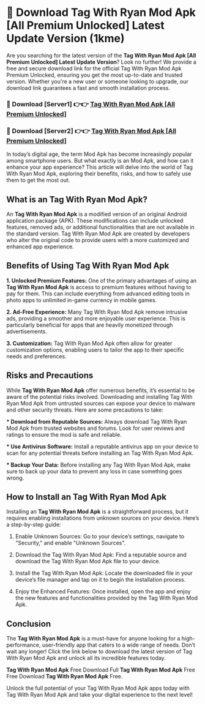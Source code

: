 # 🤖 Download Tag With Ryan Mod Apk [All Premium Unlocked] Latest Update Version (1kme)

Are you searching for the latest version of the <strong>Tag With Ryan Mod Apk [All Premium Unlocked] Latest Update Version</strong>? Look no further! We provide a free and secure download link for the official Tag With Ryan Mod Apk Premium Unlocked, ensuring you get the most up-to-date and trusted version. Whether you're a new user or someone looking to upgrade, our download link guarantees a fast and smooth installation process.


<h3>📌 Download [Server1] 👉👉 <a href="https://hapymods.com?title=Tag+With+Ryan+Mod+Apk&ref=3B1">Tag With Ryan Mod Apk [All Premium Unlocked]</a></h3>

<h3>📌 Download [Server2] 👉👉 <a href="https://hapymods.com?title=Tag+With+Ryan+Mod+Apk&ref=3B1">Tag With Ryan Mod Apk [All Premium Unlocked]</a></h3>


In today’s digital age, the term Mod Apk has become increasingly popular among smartphone users. But what exactly is an Mod Apk, and how can it enhance your app experience? This article will delve into the world of Tag With Ryan Mod Apk, exploring their benefits, risks, and how to safely use them to get the most out.


<h2>What is an Tag With Ryan Mod Apk?</h2>

An <strong>Tag With Ryan Mod Apk</strong> is a modified version of an original Android application package (APK). These modifications can include unlocked features, removed ads, or additional functionalities that are not available in the standard version. Tag With Ryan Mod Apk are created by developers who alter the original code to provide users with a more customized and enhanced app experience.


<h2>Benefits of Using Tag With Ryan Mod Apk</h2>

<strong> 1. Unlocked Premium Features:</strong> One of the primary advantages of using an <strong>Tag With Ryan Mod Apk</strong> is access to premium features without having to pay for them. This can include everything from advanced editing tools in photo apps to unlimited in-game currency in mobile games.

<strong> 2. Ad-Free Experience:</strong> Many Tag With Ryan Mod Apk remove intrusive ads, providing a smoother and more enjoyable user experience. This is particularly beneficial for apps that are heavily monetized through advertisements.

<strong> 3. Customization:</strong> Tag With Ryan Mod Apk often allow for greater customization options, enabling users to tailor the app to their specific needs and preferences.


<h2>Risks and Precautions</h2>

While <strong>Tag With Ryan Mod Apk</strong> offer numerous benefits, it’s essential to be aware of the potential risks involved. Downloading and installing Tag With Ryan Mod Apk from untrusted sources can expose your device to malware and other security threats. Here are some precautions to take:

<strong> * Download from Reputable Sources:</strong> Always download Tag With Ryan Mod Apk from trusted websites and forums. Look for user reviews and ratings to ensure the mod is safe and reliable.

<strong> * Use Antivirus Software:</strong> Install a reputable antivirus app on your device to scan for any potential threats before installing an Tag With Ryan Mod Apk.

<strong> * Backup Your Data:</strong> Before installing any Tag With Ryan Mod Apk, make sure to back up your data to prevent any loss in case something goes wrong.


<h2>How to Install an Tag With Ryan Mod Apk</h2>

Installing an <strong>Tag With Ryan Mod Apk</strong> is a straightforward process, but it requires enabling installations from unknown sources on your device. Here’s a step-by-step guide:

 1. Enable Unknown Sources: Go to your device’s settings, navigate to "Security," and enable "Unknown Sources".

 2. Download the Tag With Ryan Mod Apk: Find a reputable source and download the Tag With Ryan Mod Apk file to your device.

 3. Install the Tag With Ryan Mod Apk: Locate the downloaded file in your device’s file manager and tap on it to begin the installation process.

 4. Enjoy the Enhanced Features: Once installed, open the app and enjoy the new features and functionalities provided by the Tag With Ryan Mod Apk.


<h2><strong>Conclusion</strong></h2>

The <strong>Tag With Ryan Mod Apk</strong> is a must-have for anyone looking for a high-performance, user-friendly app that caters to a wide range of needs. Don’t wait any longer! Click the link below to download the latest version of Tag With Ryan Mod Apk and unlock all its incredible features today.

<strong>Tag With Ryan Mod Apk</strong> Free Download Full <strong>Tag With Ryan Mod Apk</strong> Free Free Download <strong>Tag With Ryan Mod Apk</strong> Free.

Unlock the full potential of your Tag With Ryan Mod Apk apps today with Tag With Ryan Mod Apk and take your digital experience to the next level!